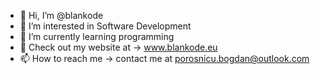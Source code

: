 - 👋 Hi, I’m @blankode
- 👀 I’m interested in Software Development
- 🌱 I’m currently learning programming
- 💞️ Check out my website at -> www.blankode.eu
- 📫 How to reach me -> contact me at porosnicu.bogdan@outlook.com
